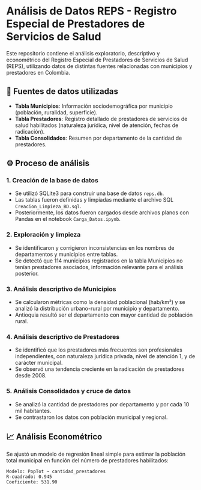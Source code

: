 # Análisis de Datos REPS - Registro Especial de Prestadores de Servicios de Salud

Este repositorio contiene el análisis exploratorio, descriptivo y econométrico del Registro Especial de Prestadores de Servicios de Salud (REPS), utilizando datos de distintas fuentes relacionadas con municipios y prestadores en Colombia.

## 📂 Fuentes de datos utilizadas

- **Tabla Municipios**: Información sociodemográfica por municipio (población, ruralidad, superficie).
- **Tabla Prestadores**: Registro detallado de prestadores de servicios de salud habilitados (naturaleza jurídica, nivel de atención, fechas de radicación).
- **Tabla Consolidados**: Resumen por departamento de la cantidad de prestadores.

## ⚙️ Proceso de análisis

### 1. Creación de la base de datos

- Se utilizó SQLite3 para construir una base de datos `reps.db`.
- Las tablas fueron definidas y limpiadas mediante el archivo SQL `Creacion_Limpieza_BD.sql`.
- Posteriormente, los datos fueron cargados desde archivos planos con Pandas en el notebook `Carga_Datos.ipynb`.

### 2. Exploración y limpieza

- Se identificaron y corrigieron inconsistencias en los nombres de departamentos y municipios entre tablas.
- Se detectó que 114 municipios registrados en la tabla Municipios no tenían prestadores asociados, información relevante para el análisis posterior.

### 3. Análisis descriptivo de Municipios

- Se calcularon métricas como la densidad poblacional (hab/km²) y se analizó la distribución urbano-rural por municipio y departamento.
- Antioquia resultó ser el departamento con mayor cantidad de población rural.

### 4. Análisis descriptivo de Prestadores

- Se identificó que los prestadores más frecuentes son profesionales independientes, con naturaleza jurídica privada, nivel de atención 1, y de carácter municipal.
- Se observó una tendencia creciente en la radicación de prestadores desde 2008.

### 5. Análisis Consolidados y cruce de datos

- Se analizó la cantidad de prestadores por departamento y por cada 10 mil habitantes.
- Se contrastaron los datos con población municipal y regional.

## 📈 Análisis Econométrico

Se ajustó un modelo de regresión lineal simple para estimar la población total municipal en función del número de prestadores habilitados:

```text
Modelo: PopTot ~ cantidad_prestadores
R-cuadrado: 0.945
Coeficiente: 531.90
